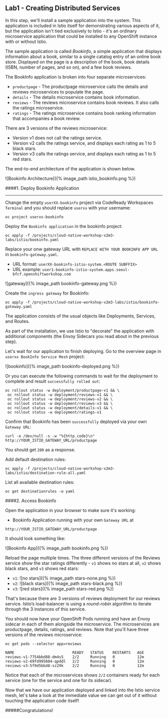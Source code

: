 ## Lab1 - Creating Distributed Services

In this step, we'll install a sample application into the system. This application
is included in Istio itself for demonstrating various aspects of it, but the application
isn't tied exclusively to Istio - it's an ordinary microservice application that could be
installed to any OpenShift instance with or without Istio.

The sample application is called _Bookinfo_, a simple application that displays information about a
book, similar to a single catalog entry of an online book store. Displayed on the page is a
description of the book, book details (ISBN, number of pages, and so on), and a few book reviews.

The BookInfo application is broken into four separate microservices:

* `productpage` - The productpage microservice calls the details and reviews microservices to populate the page.
* `details` - The details microservice contains book information.
* `reviews` - The reviews microservice contains book reviews. It also calls the ratings microservice.
* `ratings` - The ratings microservice contains book ranking information that accompanies a book review.

There are 3 versions of the reviews microservice:

* Version v1 does not call the ratings service.
* Version v2 calls the ratings service, and displays each rating as 1 to 5 black stars.
* Version v3 calls the ratings service, and displays each rating as 1 to 5 red stars.

The end-to-end architecture of the application is shown below.

![Bookinfo Architecture]({% image_path istio_bookinfo.png %})

####1. Deploy Bookinfo Application

---

Change the empty `userXX-bookinfo` project via CodeReady Workspaces `Terminal` and you should replace `userxx` with your username:

`oc project userxx-bookinfo`

Deploy the `Bookinfo application` in the bookinfo project:

`oc apply -f /projects/cloud-native-workshop-v2m3-labs/istio/bookinfo.yaml`

Replace your onw gateway URL with `REPLACE WITH YOUR BOOKINFO APP URL` in `bookinfo-gateway.yaml`.

 * URL format: `userXX-bookinfo-istio-system.<ROUTE SUBFFIX>`
 * URL example: `user1-bookinfo-istio-system.apps.seoul-bfcf.openshiftworkshop.com`

![gateway]({% image_path bookinfo-gateway.png %})

Create the `ingress gateway` for Bookinfo:

`oc apply -f /projects/cloud-native-workshop-v2m3-labs/istio/bookinfo-gateway.yaml`

The application consists of the usual objects like Deployments, Services, and Routes.

As part of the installation, we use Istio to "decorate" the application with additional
components (the Envoy Sidecars you read about in the previous step).

Let's wait for our application to finish deploying. Go to the overview page in `userxx BookInfo Service Mesh` project:

![bookinfo]({% image_path bookinfo-deployed.png %})

Or you can execute the following commands to wait for the deployment to complete and result `successfully rolled out`:

~~~shell
oc rollout status -w deployment/productpage-v1 && \
 oc rollout status -w deployment/reviews-v1 && \
 oc rollout status -w deployment/reviews-v2 && \
 oc rollout status -w deployment/reviews-v3 && \
 oc rollout status -w deployment/details-v1 && \
 oc rollout status -w deployment/ratings-v1
~~~

Confirm that Bookinfo has been `successfully` deployed via your own `Gateway URL`:

`curl -o /dev/null -s -w "%{http_code}\n" http://YOUR_ISTIO_GATEWAY_URL/productpage`

You should get `200` as a response.

Add default destination rules:

`oc apply -f /projects/cloud-native-workshop-v2m3-labs/istio/destination-rule-all.yaml`

List all available destination rules:

`oc get destinationrules -o yaml`

####2. Access Bookinfo

Open the application in your browser to make sure it's working:

* Bookinfo Application running with your own `Gateway URL` at 

`http://YOUR_ISTIO_GATEWAY_URL/productpage`

It should look something like:

![Bookinfo App]({% image_path bookinfo.png %})

Reload the page multiple times. The three different versions of the Reviews service
show the star ratings differently - `v1` shows no stars at all, `v2` shows black stars,
and `v3` shows red stars:

* `v1`: ![no stars]({% image_path stars-none.png %})
* `v2`: ![black stars]({% image_path stars-black.png %})
* `v3`: ![red stars]({% image_path stars-red.png %})

That's because there are 3 versions of reviews deployment for our reviews service. Istio’s
load-balancer is using a _round-robin_ algorithm to iterate through the 3 instances of this service.

You should now have your OpenShift Pods running and have an Envoy sidecar in each of them
alongside the microservice. The microservices are productpage, details, ratings, and
reviews. Note that you'll have three versions of the reviews microservice:

`oc get pods --selector app=reviews`

~~~shell
NAME                          READY   STATUS    RESTARTS   AGE
reviews-v1-7754bbd88-dm4s5    2/2     Running   0          12m
reviews-v2-69fd995884-qpddl   2/2     Running   0          12m
reviews-v3-5f9d5bbd8-sz29k    2/2     Running   0          12m
~~~

Notice that each of the microservices shows `2/2` containers ready for each service (one for the service and one for its
sidecar).

Now that we have our application deployed and linked into the Istio service mesh, let's take a look at the
immediate value we can get out of it without touching the application code itself!

#####Congratulations!